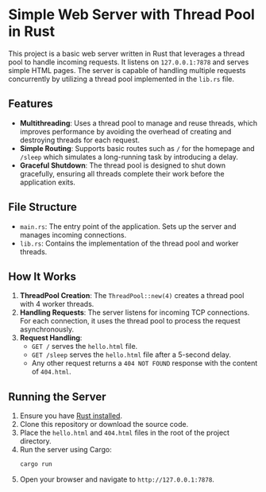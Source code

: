 # Simple Web Server with Thread Pool in Rust

This project is a basic web server written in Rust that leverages a thread pool to handle incoming requests. It listens on `127.0.0.1:7878` and serves simple HTML pages. The server is capable of handling multiple requests concurrently by utilizing a thread pool implemented in the `lib.rs` file.

## Features

- **Multithreading**: Uses a thread pool to manage and reuse threads, which improves performance by avoiding the overhead of creating and destroying threads for each request.
- **Simple Routing**: Supports basic routes such as `/` for the homepage and `/sleep` which simulates a long-running task by introducing a delay.
- **Graceful Shutdown**: The thread pool is designed to shut down gracefully, ensuring all threads complete their work before the application exits.

## File Structure

- `main.rs`: The entry point of the application. Sets up the server and manages incoming connections.
- `lib.rs`: Contains the implementation of the thread pool and worker threads.

## How It Works

1. **ThreadPool Creation**: The `ThreadPool::new(4)` creates a thread pool with 4 worker threads.
2. **Handling Requests**: The server listens for incoming TCP connections. For each connection, it uses the thread pool to process the request asynchronously.
3. **Request Handling**:
   - `GET /` serves the `hello.html` file.
   - `GET /sleep` serves the `hello.html` file after a 5-second delay.
   - Any other request returns a `404 NOT FOUND` response with the content of `404.html`.

## Running the Server

1. Ensure you have [Rust installed](https://www.rust-lang.org/learn/get-started).
2. Clone this repository or download the source code.
3. Place the `hello.html` and `404.html` files in the root of the project directory.
4. Run the server using Cargo:
   ```sh
   cargo run
5. Open your browser and navigate to `http://127.0.0.1:7878`.

